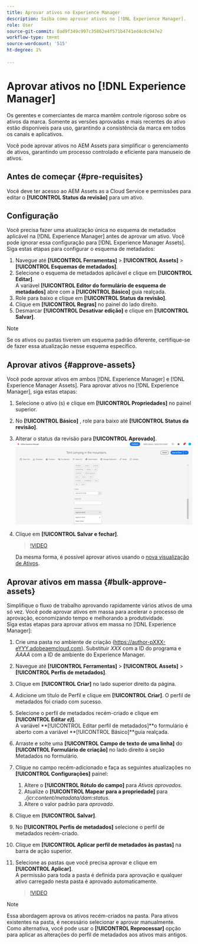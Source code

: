 ```yaml
---
title: Aprovar ativos no Experience Manager
description: Saiba como aprovar ativos no [!DNL Experience Manager].
role: User
source-git-commit: 0ad9f349c997c35862e4f571b4741ed4c0c947e2
workflow-type: tm+mt
source-wordcount: '515'
ht-degree: 1%

---
```


# Aprovar ativos no [!DNL Experience Manager]

Os gerentes e comerciantes de marca mantêm controle rigoroso sobre os ativos da marca. Somente as versões aprovadas e mais recentes do ativo estão disponíveis para uso, garantindo a consistência da marca em todos os canais e aplicativos.

Você pode aprovar ativos no AEM Assets para simplificar o gerenciamento de ativos, garantindo um processo controlado e eficiente para manuseio de ativos.

## Antes de começar {#pre-requisites}

Você deve ter acesso ao AEM Assets as a Cloud Service e permissões para editar o **[!UICONTROL Status da revisão]** para um ativo.

## Configuração

Você precisa fazer uma atualização única no esquema de metadados aplicável na [!DNL Experience Manager] antes de aprovar um ativo. Você pode ignorar essa configuração para [!DNL Experience Manager Assets]. Siga estas etapas para configurar o esquema de metadados:

1. Navegue até **[!UICONTROL Ferramentas]** > **[!UICONTROL Assets]** > **[!UICONTROL Esquemas de metadados]**.
1. Selecione o esquema de metadados aplicável e clique em **[!UICONTROL Editar]**. <br>A variável **[!UICONTROL Editor do formulário de esquema de metadados]** abre com a **[!UICONTROL Básico]** guia realçada.
1. Role para baixo e clique em **[!UICONTROL Status da revisão]**.
1. Clique em **[!UICONTROL Regras]** no painel do lado direito.
1. Desmarcar **[!UICONTROL Desativar edição]** e clique em **[!UICONTROL Salvar]**.

>[!NOTE]
>
>Se os ativos ou pastas tiverem um esquema padrão diferente, certifique-se de fazer essa atualização nesse esquema específico.

## Aprovar ativos {#approve-assets}

Você pode aprovar ativos em ambos [!DNL Experience Manager] e [!DNL Experience Manager Assets]. Para aprovar ativos no [!DNL Experience Manager], siga estas etapas:

1. Selecione o ativo (s) e clique em **[!UICONTROL Propriedades]** no painel superior.
1. No **[!UICONTROL Básico]** , role para baixo até **[!UICONTROL Status da revisão]**.
1. Alterar o status da revisão para **[!UICONTROL Aprovado]**.
   ![imagem](/help/assets/assets/approve-old-ui.png)
1. Clique em **[!UICONTROL Salvar e fechar]**.

   >[!VIDEO](https://video.tv.adobe.com/v/3427430)

   Da mesma forma, é possível aprovar ativos usando o [nova visualização de Ativos](https://experienceleague.adobe.com/docs/experience-manager-assets-essentials/help/manage-organize.html?lang=en#manage-asset-status).

## Aprovar ativos em massa {#bulk-approve-assets}

Simplifique o fluxo de trabalho aprovando rapidamente vários ativos de uma só vez. Você pode aprovar ativos em massa para acelerar o processo de aprovação, economizando tempo e melhorando a produtividade.
<br>Siga estas etapas para aprovar ativos em massa no [!DNL Experience Manager]:

1. Crie uma pasta no ambiente de criação (https://author-pXXX-eYYY.adobeaemcloud.com). Substituir _XXX_ com a ID do programa e _AAAA_ com a ID de ambiente do Experience Manager.
1. Navegue até **[!UICONTROL Ferramentas]** > **[!UICONTROL Assets]** > **[!UICONTROL Perfis de metadados]**.
1. Clique em **[!UICONTROL Criar]** no lado superior direito da página.
1. Adicione um título de Perfil e clique em **[!UICONTROL Criar]**. O perfil de metadados foi criado com sucesso.
1. Selecione o perfil de metadados recém-criado e clique em **[!UICONTROL Editar _e)_]**. <br>A variável **[!UICONTROL Editar perfil de metadados]**o formulário é aberto com a variável **[!UICONTROL Básico]**guia realçada.
1. Arraste e solte uma **[!UICONTROL Campo de texto de uma linha]** do **[!UICONTROL Formulário de criação]** no lado direito à seção Metadados no formulário.
1. Clique no campo recém-adicionado e faça as seguintes atualizações no **[!UICONTROL Configurações]** painel:
   1. Altere o **[!UICONTROL Rótulo do campo]** para _Ativos aprovados_.
   1. Atualize o **[!UICONTROL Mapear para a propriedade]** para _./jcr:content/metadata/dam:status_.
   1. Altere o valor padrão para _aprovado_.

1. Clique em **[!UICONTROL Salvar]**.
1. No **[!UICONTROL Perfis de metadados]** selecione o perfil de metadados recém-criado.
1. Clique em **[!UICONTROL Aplicar perfil de metadados às pastas]** na barra de ação superior.
1. Selecione as pastas que você precisa aprovar e clique em **[!UICONTROL Aplicar]**.
   <br> A permissão para toda a pasta é definida para aprovação e qualquer ativo carregado nesta pasta é aprovado automaticamente.

   >[!VIDEO](https://video.tv.adobe.com/v/3427431)

>[!NOTE]
> 
>Essa abordagem aprova os ativos recém-criados na pasta. Para ativos existentes na pasta, é necessário selecionar e aprovar manualmente. <br> Como alternativa, você pode usar o **[!UICONTROL Reprocessar]** opção para aplicar as alterações do perfil de metadados aos ativos mais antigos.

